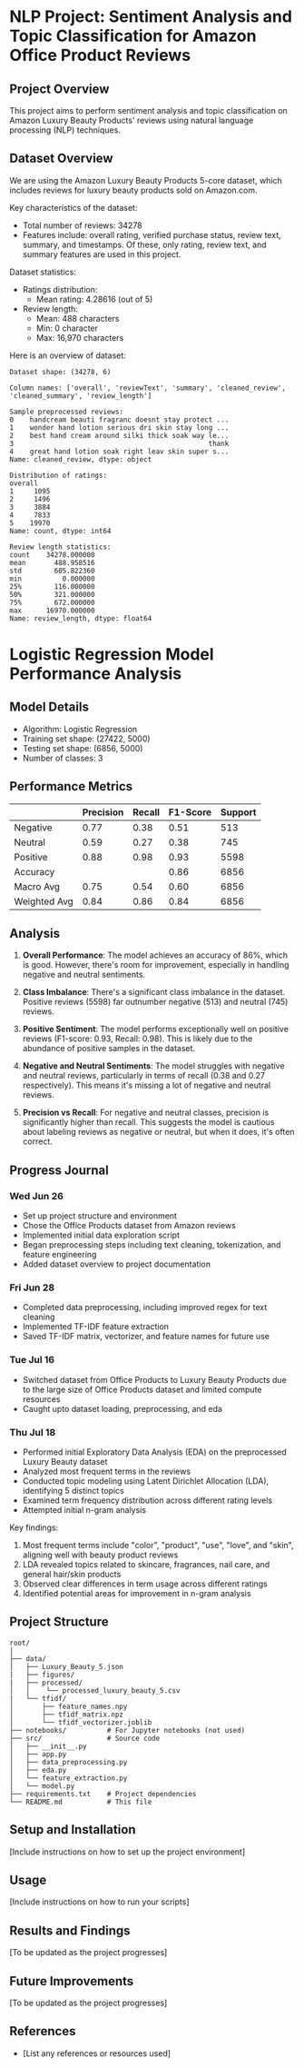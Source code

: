 # NLP Project: Sentiment Analysis and Topic Classification for Amazon Office Product Reviews

## Project Overview

This project aims to perform sentiment analysis and topic classification on Amazon Luxury Beauty Products' reviews using natural language processing (NLP) techniques.

## Dataset Overview

We are using the Amazon Luxury Beauty Products 5-core dataset, which includes reviews for luxury beauty products sold on Amazon.com.

Key characteristics of the dataset:

- Total number of reviews: 34278
- Features include: overall rating, verified purchase status, review text, summary, and timestamps. Of these, only rating, review text, and summary features are used in this project.

Dataset statistics:

- Ratings distribution:
  - Mean rating: 4.28616 (out of 5)
- Review length:
  - Mean: 488 characters
  - Min: 0 character
  - Max: 16,970 characters

Here is an overview of dataset:

```
Dataset shape: (34278, 6)

Column names: ['overall', 'reviewText', 'summary', 'cleaned_review', 'cleaned_summary', 'review_length']

Sample preprocessed reviews:
0    handcream beauti fragranc doesnt stay protect ...
1    wonder hand lotion serious dri skin stay long ...
2    best hand cream around silki thick soak way le...
3                                                thank
4    great hand lotion soak right leav skin super s...
Name: cleaned_review, dtype: object

Distribution of ratings:
overall
1     1095
2     1496
3     3884
4     7833
5    19970
Name: count, dtype: int64

Review length statistics:
count    34278.000000
mean       488.958516
std        605.822360
min          0.000000
25%        116.000000
50%        321.000000
75%        672.000000
max      16970.000000
Name: review_length, dtype: float64
```

# Logistic Regression Model Performance Analysis

## Model Details

- Algorithm: Logistic Regression
- Training set shape: (27422, 5000)
- Testing set shape: (6856, 5000)
- Number of classes: 3

## Performance Metrics

|              | Precision | Recall | F1-Score | Support |
| ------------ | --------- | ------ | -------- | ------- |
| Negative     | 0.77      | 0.38   | 0.51     | 513     |
| Neutral      | 0.59      | 0.27   | 0.38     | 745     |
| Positive     | 0.88      | 0.98   | 0.93     | 5598    |
| Accuracy     |           |        | 0.86     | 6856    |
| Macro Avg    | 0.75      | 0.54   | 0.60     | 6856    |
| Weighted Avg | 0.84      | 0.86   | 0.84     | 6856    |

## Analysis

1. **Overall Performance**: The model achieves an accuracy of 86%, which is good. However, there's room for improvement, especially in handling negative and neutral sentiments.

2. **Class Imbalance**: There's a significant class imbalance in the dataset. Positive reviews (5598) far outnumber negative (513) and neutral (745) reviews.

3. **Positive Sentiment**: The model performs exceptionally well on positive reviews (F1-score: 0.93, Recall: 0.98). This is likely due to the abundance of positive samples in the dataset.

4. **Negative and Neutral Sentiments**: The model struggles with negative and neutral reviews, particularly in terms of recall (0.38 and 0.27 respectively). This means it's missing a lot of negative and neutral reviews.

5. **Precision vs Recall**: For negative and neutral classes, precision is significantly higher than recall. This suggests the model is cautious about labeling reviews as negative or neutral, but when it does, it's often correct.

## Progress Journal

### Wed Jun 26

- Set up project structure and environment
- Chose the Office Products dataset from Amazon reviews
- Implemented initial data exploration script
- Began preprocessing steps including text cleaning, tokenization, and feature engineering
- Added dataset overview to project documentation

### Fri Jun 28

- Completed data preprocessing, including improved regex for text cleaning
- Implemented TF-IDF feature extraction
- Saved TF-IDF matrix, vectorizer, and feature names for future use

### Tue Jul 16

- Switched dataset from Office Products to Luxury Beauty Products due to the large size of Office Products dataset and limited compute resources
- Caught upto dataset loading, preprocessing, and eda

### Thu Jul 18

- Performed initial Exploratory Data Analysis (EDA) on the preprocessed Luxury Beauty dataset
- Analyzed most frequent terms in the reviews
- Conducted topic modeling using Latent Dirichlet Allocation (LDA), identifying 5 distinct topics
- Examined term frequency distribution across different rating levels
- Attempted initial n-gram analysis

Key findings:

1. Most frequent terms include "color", "product", "use", "love", and "skin", aligning well with beauty product reviews
2. LDA revealed topics related to skincare, fragrances, nail care, and general hair/skin products
3. Observed clear differences in term usage across different ratings
4. Identified potential areas for improvement in n-gram analysis

## Project Structure

```
root/
│
├── data/
│   ├── Luxury_Beauty_5.json
|   ├── figures/
|   ├── processed/
│   │    └── processed_luxury_beauty_5.csv
|   └── tfidf/
│       ├── feature_names.npy
│       ├── tfidf_matrix.npz
│       └── tfidf_vectorizer.joblib
├── notebooks/          # For Jupyter notebooks (not used)
├── src/                # Source code
│   ├── __init__.py
│   ├── app.py
│   ├── data_preprocessing.py
│   ├── eda.py
│   └── feature_extraction.py
│   └── model.py
├── requirements.txt    # Project dependencies
└── README.md           # This file
```

## Setup and Installation

[Include instructions on how to set up the project environment]

## Usage

[Include instructions on how to run your scripts]

## Results and Findings

[To be updated as the project progresses]

## Future Improvements

[To be updated as the project progresses]

## References

- [List any references or resources used]

```

```

